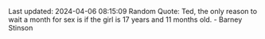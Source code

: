 Last updated: 2024-04-06 08:15:09
Random Quote: Ted, the only reason to wait a month for sex is if the girl is 17 years and 11 months old. - Barney Stinson